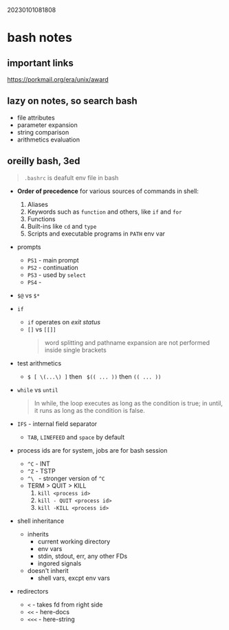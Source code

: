 20230101081808

# bash notes

## important links
https://porkmail.org/era/unix/award

## lazy on notes, so search bash

* file attributes
* parameter expansion
* string comparison
* arithmetics evaluation

## oreilly bash, 3ed

> `.bashrc` is deafult env file in bash

* **Order of precedence** for various sources of commands in shell:
  1. Aliases
  2. Keywords such as `function` and others, like `if` and `for`
  3. Functions
  4. Built-ins like `cd` and `type`
  5. Scripts and executable programs in `PATH`  env var

* prompts
  * `PS1` - main prompt
  * `PS2` - continuation
  * `PS3` - used by `select`
  * `PS4` -

* `$@` vs `$*`

* `if`
  * `if` operates on *exit status*
  * `[]` vs `[[]]`
    > word splitting and pathname expansion are not performed inside single brackets 

* test arithmetics
  * `$ [ \(...\) ]` then ` $(( ... ))` then `(( ... ))`

* `while` vs `until`

  > In while, the loop executes as long as the condition is true; in until,
  > it runs as long as the condition is false.

* `IFS` - internal field separator
  * `TAB`, `LINEFEED` and `space` by default

* process ids are for system, jobs are for bash session
  * `^C` - INT
  * `^Z` - TSTP
  * `^\ ` - stronger version of `^C`
  * TERM > QUIT > KILL 
    1. `kill <process id>`
    2. `kill - QUIT <process id>`
    3. `kill -KILL <process id>`

* shell inheritance
  * inherits
    * current working directory
    * env vars
    * stdin, stdout, err, any other FDs
    * ingored signals
  * doesn't inherit
    * shell vars, excpt env vars

* redirectors
  * `<` - takes fd from right side
  * `<<` - here-docs
  * `<<<` - here-string
